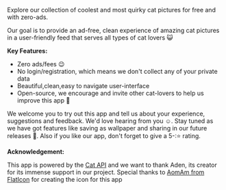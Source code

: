 Explore our collection of coolest and most quirky cat pictures for free and with zero-ads.

<p>Our goal is to provide an ad-free, clean experience of amazing cat pictures in a user-friendly feed that serves all types of cat lovers 😺 </p>

<b>Key Features:</b>
<ul>
<li> Zero ads/fees 😉 </li>
<li>No login/registration, which means we don't collect any of your private data</li>
<li>Beautiful,clean,easy to navigate user-interface</li>
<li>Open-source, we encourage and invite other cat-lovers to help us improve this app 🙌 </li>
</ul>

We welcome you to try out this app and tell us about your experience, suggestions and feedback. We'd love hearing from you :relaxed:.
 </b>Stay tuned</b> as we have got features like saving as wallpaper and sharing in our future releases 🤞. Also if you like our app, don't forget to give a 5-:⭐ rating.
 
<b>Acknowledgement:</b>

This app is powered by the <a href="https://thecatapi.com">Cat API</a> and we want to thank Aden, its creator for its immense support in our project.
Special thanks to <a href="https://www.flaticon.com/authors/aomam"> AomAm from FlatIcon</a> for creating the icon for this app
